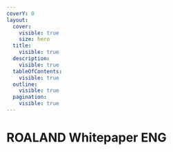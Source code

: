 ```yaml
---
coverY: 0
layout:
  cover:
    visible: true
    size: hero
  title:
    visible: true
  description:
    visible: true
  tableOfContents:
    visible: true
  outline:
    visible: true
  pagination:
    visible: true
---
```


# ROALAND Whitepaper ENG

<figure><img src="../.gitbook/assets/whitepaper_eng/ROALAND_Whitepaper_ENG_page-0001.jpg" alt=""><figcaption></figcaption></figure>

<figure><img src="../.gitbook/assets/whitepaper_eng/ROALAND_Whitepaper_ENG_page-0002.jpg" alt=""><figcaption></figcaption></figure>

<figure><img src="../.gitbook/assets/whitepaper_eng/ROALAND_Whitepaper_ENG_page-0003.jpg" alt=""><figcaption></figcaption></figure>

<figure><img src="../.gitbook/assets/whitepaper_eng/ROALAND_Whitepaper_ENG_page-0004.jpg" alt=""><figcaption></figcaption></figure>

<figure><img src="../.gitbook/assets/whitepaper_eng/ROALAND_Whitepaper_ENG_page-0005.jpg" alt=""><figcaption></figcaption></figure>

<figure><img src="../.gitbook/assets/whitepaper_eng/ROALAND_Whitepaper_ENG_page-0006.jpg" alt=""><figcaption></figcaption></figure>

<figure><img src="../.gitbook/assets/whitepaper_eng/ROALAND_Whitepaper_ENG_page-0007.jpg" alt=""><figcaption></figcaption></figure>

<figure><img src="../.gitbook/assets/whitepaper_eng/ROALAND_Whitepaper_ENG_page-0008.jpg" alt=""><figcaption></figcaption></figure>

<figure><img src="../.gitbook/assets/whitepaper_eng/ROALAND_Whitepaper_ENG_page-0009.jpg" alt=""><figcaption></figcaption></figure>

<figure><img src="../.gitbook/assets/whitepaper_eng/ROALAND_Whitepaper_ENG_page-0010.jpg" alt=""><figcaption></figcaption></figure>

<figure><img src="../.gitbook/assets/whitepaper_eng/ROALAND_Whitepaper_ENG_page-0011.jpg" alt=""><figcaption></figcaption></figure>

<figure><img src="../.gitbook/assets/whitepaper_eng/ROALAND_Whitepaper_ENG_page-0012.jpg" alt=""><figcaption></figcaption></figure>

<figure><img src="../.gitbook/assets/whitepaper_eng/ROALAND_Whitepaper_ENG_page-0013.jpg" alt=""><figcaption></figcaption></figure>

<figure><img src="../.gitbook/assets/whitepaper_eng/ROALAND_Whitepaper_ENG_page-0014.jpg" alt=""><figcaption></figcaption></figure>

<figure><img src="../.gitbook/assets/whitepaper_eng/ROALAND_Whitepaper_ENG_page-0015.jpg" alt=""><figcaption></figcaption></figure>

<figure><img src="../.gitbook/assets/whitepaper_eng/ROALAND_Whitepaper_ENG_page-0016.jpg" alt=""><figcaption></figcaption></figure>

<figure><img src="../.gitbook/assets/whitepaper_eng/ROALAND_Whitepaper_ENG_page-0017.jpg" alt=""><figcaption></figcaption></figure>

<figure><img src="../.gitbook/assets/whitepaper_eng/ROALAND_Whitepaper_ENG_page-0018.jpg" alt=""><figcaption></figcaption></figure>

<figure><img src="../.gitbook/assets/whitepaper_eng/ROALAND_Whitepaper_ENG_page-0019.jpg" alt=""><figcaption></figcaption></figure>

<figure><img src="../.gitbook/assets/whitepaper_eng/ROALAND_Whitepaper_ENG_page-0020.jpg" alt=""><figcaption></figcaption></figure>

<figure><img src="../.gitbook/assets/whitepaper_eng/ROALAND_Whitepaper_ENG_page-0021.jpg" alt=""><figcaption></figcaption></figure>

<figure><img src="../.gitbook/assets/whitepaper_eng/ROALAND_Whitepaper_ENG_page-0022.jpg" alt=""><figcaption></figcaption></figure>

<figure><img src="../.gitbook/assets/whitepaper_eng/ROALAND_Whitepaper_ENG_page-0023.jpg" alt=""><figcaption></figcaption></figure>

<figure><img src="../.gitbook/assets/whitepaper_eng/ROALAND_Whitepaper_ENG_page-0024.jpg" alt=""><figcaption></figcaption></figure>

<figure><img src="../.gitbook/assets/whitepaper_eng/ROALAND_Whitepaper_ENG_page-0025.jpg" alt=""><figcaption></figcaption></figure>
